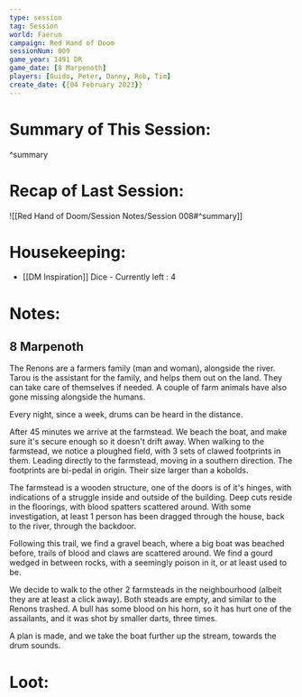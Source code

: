 ```yaml
---
type: session
tag: Session
world: Faerun
campaign: Red Hand of Doom
sessionNum: 009
game_year: 1491 DR
game_date: [8 Marpenoth]
players: [Guido, Peter, Danny, Rob, Tim]
create_date: {{04 February 2023}}
---
```




# Summary of This Session:

^summary

# Recap of Last Session:
![[Red Hand of Doom/Session Notes/Session 008#^summary]]

# Housekeeping:
- [[DM Inspiration]] Dice - Currently left : 4

# Notes:
## 8 Marpenoth
The Renons are a farmers family (man and woman), alongside the river. Tarou is the assistant for the family, and helps them out on the land. They can take care of themselves if needed. 
A couple of farm animals have also gone missing alongside the humans.

Every night, since a week, drums can be heard in the distance.

After 45 minutes we arrive at the farmstead.  We beach the boat, and make sure it's secure enough so it doesn't drift away.
When walking to the farmstead, we notice a ploughed field, with 3 sets of clawed footprints in them.
Leading directly to the farmstead, moving in a southern direction. The footprints are bi-pedal in origin. Their size larger than a kobolds.

The farmstead is a wooden structure, one of the doors is of it's hinges, with indications of a struggle inside and outside of the building.
Deep cuts reside in the floorings, with blood spatters scattered around. With some investigation, at least 1 person has been dragged through the house, back to the river, through the backdoor.

Following this trail, we find a gravel beach, where a big boat was beached before, trails of blood and claws are scattered around.
We find a gourd wedged in between rocks, with a seemingly poison in it, or at least used to be.

We decide to walk to the other 2 farmsteads in the neighbourhood (albeit they are at least a click away).
Both steads are empty, and similar to the Renons trashed. A bull has some blood on his horn, so it has hurt one of the assailants, and it was shot by smaller darts, three times.

A plan is made, and we take the boat further up the stream, towards the drum sounds.



# Loot:
